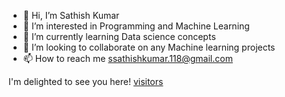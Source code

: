 - 👋 Hi, I’m Sathish Kumar
- 👀 I’m interested in Programming and Machine Learning
- 🌱 I’m currently learning Data science concepts
- 💞️ I’m looking to collaborate on any Machine learning projects
- 📫 How to reach me ssathishkumar.118@gmail.com

I'm delighted to see you here!
[visitors](https://visitor-badge.glitch.me/badge?page_id=${your.username}.${your.repo.id})

